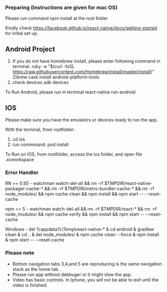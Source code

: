 
### Preparing (Instructions are given for mac OS)
Please run command npm install at the root folder

Kindly check https://facebook.github.io/react-native/docs/getting-started for initial set up.

## Android Project
1) If you do not have homebrew install, please enter following command in terminal.
ruby -e "$(curl -fsSL https://raw.githubusercontent.com/Homebrew/install/master/install)"
2)brew cask install android-platform-tools
3) check devices adb devices

To Run Android, please run in terminal react-native run-android

## IOS
Please make sure you have the emulators or devices ready to run the app.

With the terminal, from rootfolder:
1) cd ios 
2) run commmand: pod install

To Run on IOS, from rootfolder, access the ios folder, and open file .xcworkspace

### Error Handler
RN >= 0.50 -  watchman watch-del-all && rm -rf $TMPDIR/react-native-packager-cache-* && rm -rf $TMPDIR/metro-bundler-cache-* && rm -rf node_modules/ && npm cache clean && npm install && npm start -- --reset-cache

npm >= 5 - watchman watch-del-all && rm -rf $TMPDIR/react-* && rm -rf node_modules/ && npm cache verify && npm install && npm start -- --reset-cache

Windows - del %appdata%\Temp\react-native-* & cd android & gradlew clean & cd .. & del node_modules/ & npm cache clean --force & npm install & npm start -- --reset-cache

### Please note
 - Bottom navigation tabs 3,4,and 5 are reproducing is the same navigation stack as the home tab.
 - Please run app without debbuger or it might slow the app.
 - Video has basic controls. In Iphone, you will not be able to exit until the video is finished.